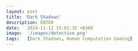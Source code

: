 ```yaml
---
layout: post
title: 'Dark Shadows'
description: ENTER
date:   2024-11-12 15:01:35 +0300
image:  '/images/detective.png'
tags:   [Dark Shadows, Human Computation Gaming]
---
```

